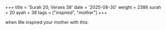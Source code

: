 +++
title = 'Surah 20, Verses 38'
date = '2025-08-30'
weight = 2386
surah = 20
ayah = 38
tags = ["inspired", "mother"]
+++

when We inspired your mother with this: